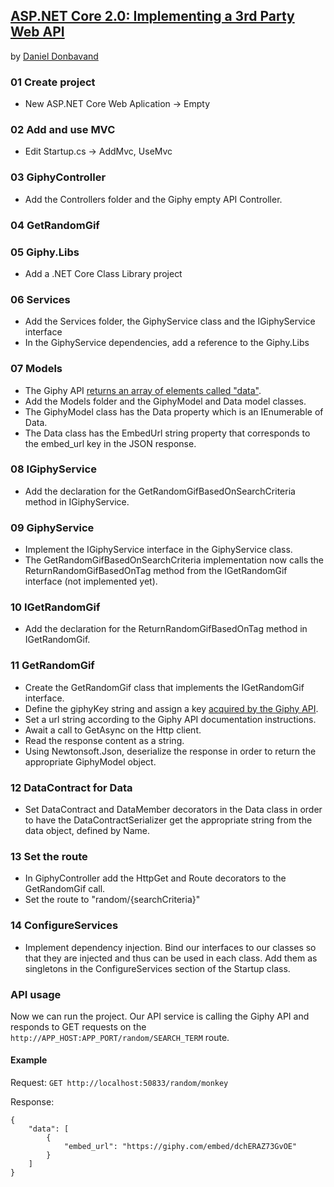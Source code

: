 ## [ASP.NET Core 2.0: Implementing a 3rd Party Web API](https://www.youtube.com/watch?v=3J9Cs9ybZDg)

by [Daniel Donbavand](https://danieldonbavand.com/)


### 01 Create project

* New ASP.NET Core Web Aplication -> Empty

### 02 Add and use MVC

* Edit Startup.cs -> AddMvc, UseMvc


### 03 GiphyController

* Add the Controllers folder and the Giphy empty API Controller.

### 04 GetRandomGif

### 05 Giphy.Libs

* Add a .NET Core Class Library project

### 06 Services

* Add the Services folder, the GiphyService class and the IGiphyService interface 
* In the GiphyService dependencies, add a reference to the Giphy.Libs

### 07 Models

* The Giphy API [returns an array of elements called "data"](http://api.giphy.com/v1/gifs/search?q=acdc&api_key=8xCc9oDNGiUKZxXoxYAvwy5bq34JnChj).
* Add the Models folder and the GiphyModel and Data model classes.
* The GiphyModel class has the Data property which is an IEnumerable of Data.
* The Data class has the EmbedUrl string property that corresponds to the embed_url key in the JSON response.

### 08 IGiphyService

* Add the declaration for the GetRandomGifBasedOnSearchCriteria method in IGiphyService.


### 09 GiphyService

* Implement the IGiphyService interface in the GiphyService class.
* The GetRandomGifBasedOnSearchCriteria implementation now calls the ReturnRandomGifBasedOnTag method from the IGetRandomGif interface (not implemented yet). 


### 10 IGetRandomGif

* Add the declaration for the ReturnRandomGifBasedOnTag method in IGetRandomGif.


### 11 GetRandomGif

* Create the GetRandomGif class that implements the IGetRandomGif interface.
* Define the giphyKey string and assign a key [acquired by the Giphy API](https://developers.giphy.com/dashboard/).
* Set a url string according to the Giphy API documentation instructions.
* Await a call to GetAsync on the Http client.
* Read the response content as a string.
* Using Newtonsoft.Json, deserialize the response in order to return the appropriate GiphyModel object.


### 12 DataContract for Data

* Set DataContract and DataMember decorators in the Data class in order to have the DataContractSerializer get the appropriate string from the data object, defined by Name.


### 13 Set the route

* In GiphyController add the HttpGet and Route decorators to the GetRandomGif call. 
* Set the route to "random/{searchCriteria}"


### 14 ConfigureServices

* Implement dependency injection. Bind our interfaces to our classes so that they are injected and thus can be used in each class. Add them as singletons in the ConfigureServices section of the Startup class.


### API usage

Now we can run the project. Our API service is calling the Giphy API and responds to GET requests on the `http://APP_HOST:APP_PORT/random/SEARCH_TERM` route.

#### Example

Request: `GET http://localhost:50833/random/monkey`

Response: 
```
{
    "data": [
        {
            "embed_url": "https://giphy.com/embed/dchERAZ73GvOE"
        }
    ]
}
```